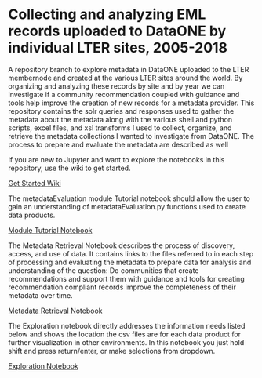 # Collecting and analyzing EML records uploaded to DataONE by individual LTER sites, 2005-2018
A repository branch to explore metadata in DataONE uploaded to the LTER membernode and created at the various LTER sites around the world. By organizing and analyzing these records by site and by year we can investigate if a community recommendation coupled with guidance and tools help improve the creation of new records for a metadata provider. This repository contains the solr queries and responses used to gather the metadata about the metadata along with the various shell and python scripts, excel files, and xsl transforms I used to collect, organize, and retrieve the metadata collections I wanted to investigate from DataONE. The process to prepare and evaluate the metadata are described as well

If you are new to Jupyter and want to explore the notebooks in this repository, use the wiki to get started.

[Get Started Wiki](https://github.com/scgordon/MetadataEvaluation/wiki/Getting-Started)

The metadataEvaluation module Tutorial notebook should allow the user to gain an understanding of metadataEvaluation.py functions used to create data products.

[Module Tutorial Notebook](https://github.com/scgordon/MetadataEvaluation/blob/master/notebook/metadataEvaluation_ModuleTutorial.ipynb)

The Metadata Retrieval Notebook describes the process of discovery, access, and use of data. It contains links to the files referred to in each step of processing and evaluating the metadata to prepare data for analysis and understanding of the question: Do communities that create recommendations and support them with guidance and tools for creating recommendation compliant records improve the completeness of their metadata over time.

[Metadata Retrieval Notebook](https://github.com/scgordon/MetadataEvaluation/blob/LTERsitesThroughTime/notebook/MetadataRetrieval.ipynb)

The Exploration notebook directly addresses the information needs listed below and shows the location the csv files are for each data product for further visualization in other environments. In this notebook you just hold shift and press return/enter, or make selections from dropdown.

[Exploration Notebook](https://github.com/scgordon/MetadataEvaluation/blob/LTERsitesThroughTime/notebook/Data_Exploration.ipynb)


